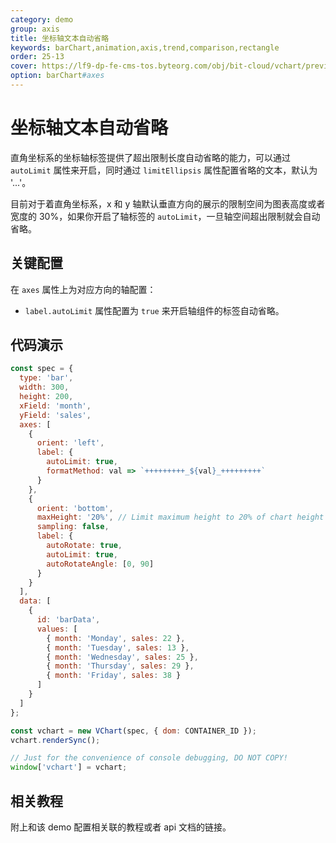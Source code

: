 ```yaml
---
category: demo
group: axis
title: 坐标轴文本自动省略
keywords: barChart,animation,axis,trend,comparison,rectangle
order: 25-13
cover: https://lf9-dp-fe-cms-tos.byteorg.com/obj/bit-cloud/vchart/preview/axis/axis-label-autoLimit.png
option: barChart#axes
---
```


# 坐标轴文本自动省略

直角坐标系的坐标轴标签提供了超出限制长度自动省略的能力，可以通过 `autoLimit` 属性来开启，同时通过 `limitEllipsis` 属性配置省略的文本，默认为 '...'。

目前对于着直角坐标系，x 和 y 轴默认垂直方向的展示的限制空间为图表高度或者宽度的 30%，如果你开启了轴标签的 `autoLimit`，一旦轴空间超出限制就会自动省略。

## 关键配置

在 `axes` 属性上为对应方向的轴配置：

- `label.autoLimit` 属性配置为 `true` 来开启轴组件的标签自动省略。

## 代码演示

```javascript livedemo
const spec = {
  type: 'bar',
  width: 300,
  height: 200,
  xField: 'month',
  yField: 'sales',
  axes: [
    {
      orient: 'left',
      label: {
        autoLimit: true,
        formatMethod: val => `+++++++++_${val}_+++++++++`
      }
    },
    {
      orient: 'bottom',
      maxHeight: '20%', // Limit maximum height to 20% of chart height
      sampling: false,
      label: {
        autoRotate: true,
        autoLimit: true,
        autoRotateAngle: [0, 90]
      }
    }
  ],
  data: [
    {
      id: 'barData',
      values: [
        { month: 'Monday', sales: 22 },
        { month: 'Tuesday', sales: 13 },
        { month: 'Wednesday', sales: 25 },
        { month: 'Thursday', sales: 29 },
        { month: 'Friday', sales: 38 }
      ]
    }
  ]
};

const vchart = new VChart(spec, { dom: CONTAINER_ID });
vchart.renderSync();

// Just for the convenience of console debugging, DO NOT COPY!
window['vchart'] = vchart;
```

## 相关教程

附上和该 demo 配置相关联的教程或者 api 文档的链接。
